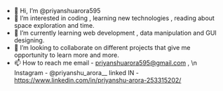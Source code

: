- 👋 Hi, I’m @priyanshuarora595
- 👀 I’m interested in coding , learning new technologies , reading about space exploration and time.
- 🌱 I’m currently learning web development , data manipulation and GUI designing.
- 💞️ I’m looking to collaborate on different projects that give me opportunity to learn more and more.
- 📫 How to reach me  email - priyanshuarora595@gmail.com , \n
                      Instagram - @priyanshu_arora__ 
                      linked IN - https://www.linkedin.com/in/priyanshu-arora-253315202/

<!---
priyanshuarora595/priyanshuarora595 is a ✨ special ✨ repository because its `README.md` (this file) appears on your GitHub profile.
You can click the Preview link to take a look at your changes.
--->
